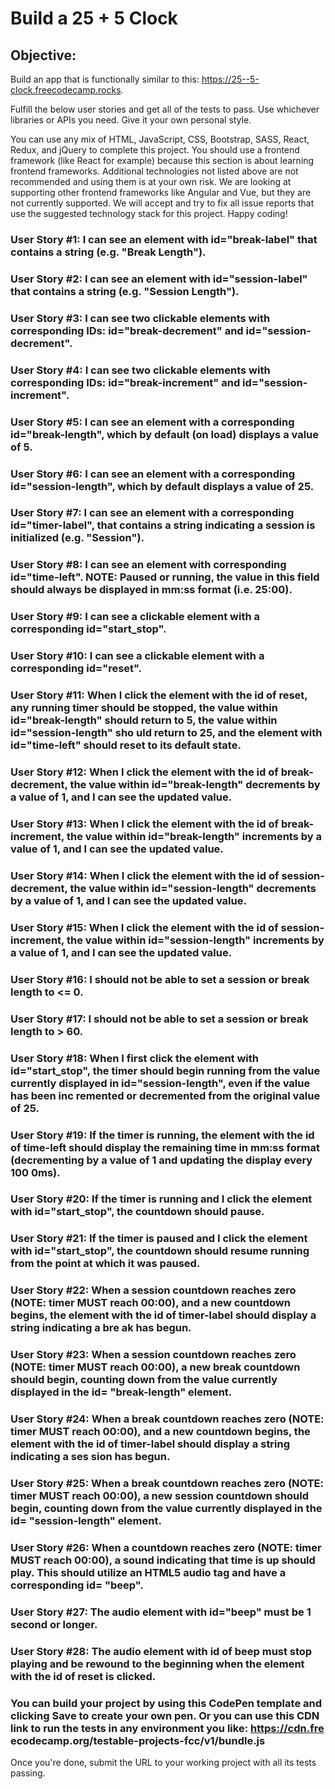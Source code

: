 # Build a 25 + 5 Clock

## Objective:

Build an app that is functionally similar to this: https://25--5-clock.freecodecamp.rocks.

Fulfill the below user stories and get all of the tests to pass. Use whichever libraries or APIs you need. Give it your own personal style.

You can use any mix of HTML, JavaScript, CSS, Bootstrap, SASS, React, Redux, and jQuery to complete this project. You should use a frontend framework (like React for example) because this section is about learning frontend frameworks. Additional technologies not listed above are not recommended and using them is at your own risk. We are looking at supporting other frontend frameworks like Angular and Vue, but they are not currently supported. We will accept and try to fix all issue reports that use the suggested technology stack for this project. Happy coding!

### User Story #1: I can see an element with id="break-label" that contains a string (e.g. "Break Length").

### User Story #2: I can see an element with id="session-label" that contains a string (e.g. "Session Length").

### User Story #3: I can see two clickable elements with corresponding IDs: id="break-decrement" and id="session-decrement".

### User Story #4: I can see two clickable elements with corresponding IDs: id="break-increment" and id="session-increment".

### User Story #5: I can see an element with a corresponding id="break-length", which by default (on load) displays a value of 5.

### User Story #6: I can see an element with a corresponding id="session-length", which by default displays a value of 25.

### User Story #7: I can see an element with a corresponding id="timer-label", that contains a string indicating a session is initialized (e.g. "Session").

### User Story #8: I can see an element with corresponding id="time-left". NOTE: Paused or running, the value in this field should always be displayed in mm:ss format (i.e. 25:00).

### User Story #9: I can see a clickable element with a corresponding id="start_stop".

### User Story #10: I can see a clickable element with a corresponding id="reset".

### User Story #11: When I click the element with the id of reset, any running timer should be stopped, the value within id="break-length" should return to 5, the value within id="session-length" sho uld return to 25, and the element with id="time-left" should reset to its default state.

### User Story #12: When I click the element with the id of break-decrement, the value within id="break-length" decrements by a value of 1, and I can see the updated value.

### User Story #13: When I click the element with the id of break-increment, the value within id="break-length" increments by a value of 1, and I can see the updated value.

### User Story #14: When I click the element with the id of session-decrement, the value within id="session-length" decrements by a value of 1, and I can see the updated value.

### User Story #15: When I click the element with the id of session-increment, the value within id="session-length" increments by a value of 1, and I can see the updated value.

### User Story #16: I should not be able to set a session or break length to <= 0.

### User Story #17: I should not be able to set a session or break length to > 60.

### User Story #18: When I first click the element with id="start_stop", the timer should begin running from the value currently displayed in id="session-length", even if the value has been inc remented or decremented from the original value of 25.

### User Story #19: If the timer is running, the element with the id of time-left should display the remaining time in mm:ss format (decrementing by a value of 1 and updating the display every 100 0ms).

### User Story #20: If the timer is running and I click the element with id="start_stop", the countdown should pause.

### User Story #21: If the timer is paused and I click the element with id="start_stop", the countdown should resume running from the point at which it was paused.

### User Story #22: When a session countdown reaches zero (NOTE: timer MUST reach 00:00), and a new countdown begins, the element with the id of timer-label should display a string indicating a bre ak has begun.

### User Story #23: When a session countdown reaches zero (NOTE: timer MUST reach 00:00), a new break countdown should begin, counting down from the value currently displayed in the id= "break-length" element.

### User Story #24: When a break countdown reaches zero (NOTE: timer MUST reach 00:00), and a new countdown begins, the element with the id of timer-label should display a string indicating a ses sion has begun.

### User Story #25: When a break countdown reaches zero (NOTE: timer MUST reach 00:00), a new session countdown should begin, counting down from the value currently displayed in the id= "session-length" element.

### User Story #26: When a countdown reaches zero (NOTE: timer MUST reach 00:00), a sound indicating that time is up should play. This should utilize an HTML5 audio tag and have a corresponding id= "beep".

### User Story #27: The audio element with id="beep" must be 1 second or longer.

### User Story #28: The audio element with id of beep must stop playing and be rewound to the beginning when the element with the id of reset is clicked.

### You can build your project by using this CodePen template and clicking Save to create your own pen. Or you can use this CDN link to run the tests in any environment you like: https://cdn.fre ecodecamp.org/testable-projects-fcc/v1/bundle.js

Once you're done, submit the URL to your working project with all its tests passing.
